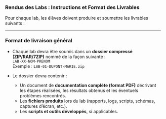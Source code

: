 ### **Rendus des Labs : Instructions et Format des Livrables**  

Pour chaque lab, les élèves doivent produire et soumettre les livrables suivants :  

---

### **Format de livraison général**  
- Chaque lab devra être soumis dans un **dossier compressé (ZIP/RAR/7ZIP)** nommé de la façon suivante :  
  `LAB-XX-NOM-PRENOM`  
  Exemple : `LAB-01-DUPONT-MARIE.zip`  

- Le dossier devra contenir :  
  - Un document de **documentation complète (format PDF)** décrivant les étapes réalisées, les résultats obtenus et les éventuels problèmes rencontrés.  
  - Les **fichiers produits** lors du lab (rapports, logs, scripts, schémas, captures d’écran, etc.).  
  - Les **scripts et outils développés**, si applicables.  

